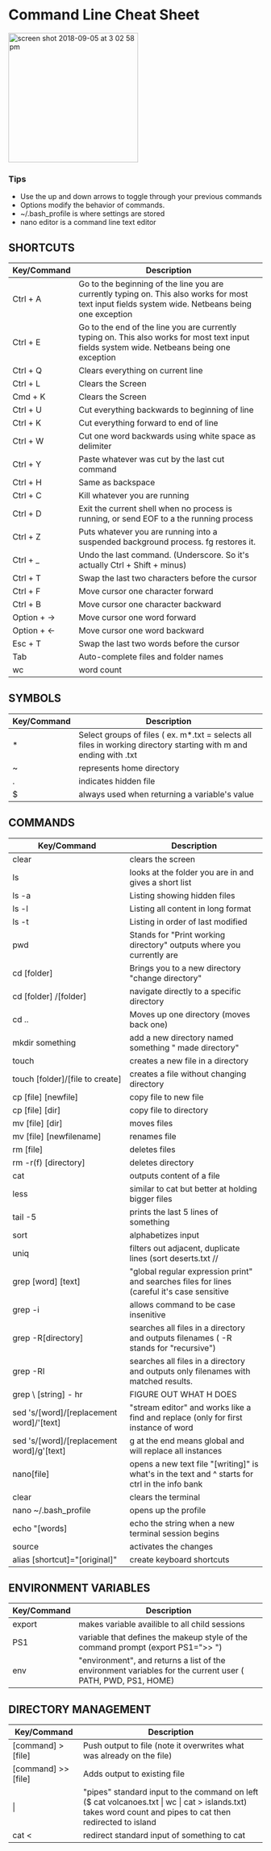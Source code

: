 # Command Line Cheat Sheet

<img width="257" alt="screen shot 2018-09-05 at 3 02 58 pm" src="https://user-images.githubusercontent.com/42748054/45115068-cc531e00-b11c-11e8-92cb-ec22b56b6df0.png">

### Tips
- Use the up and down arrows to toggle through your previous commands
- Options modify the behavior of commands.
- ~/.bash_profile is where settings are stored
- nano editor is a command line text editor


## SHORTCUTS

| Key/Command | Description |
| ----------- | ----------- |
| Ctrl + A   | Go to the beginning of the line you are currently typing on.  This also works for most text input fields system wide.  Netbeans being one exception |
| Ctrl + E   | Go to the end of the line you are currently typing on.  This also works for most text input fields system wide.  Netbeans being one exception |
| Ctrl + Q   | Clears everything on current line |
| Ctrl + L   | Clears the Screen |
| Cmd + K    | Clears the Screen |
| Ctrl + U   | Cut everything backwards to beginning of line |
| Ctrl + K   | Cut everything forward to end of line |
| Ctrl + W   | Cut one word backwards using white space as delimiter |
| Ctrl + Y   | Paste whatever was cut by the last cut command |
| Ctrl + H   | Same as backspace |
| Ctrl + C   | Kill whatever you are running |
| Ctrl + D   | Exit the current shell when no process is running, or send EOF to a the running process |
| Ctrl + Z   | Puts whatever you are running into a suspended background process. fg restores it. |
| Ctrl + _   | Undo the last command. (Underscore.  So it's actually Ctrl + Shift + minus) |
| Ctrl + T   | Swap the last two characters before the cursor |
| Ctrl + F   | Move cursor one character forward |
| Ctrl + B   | Move cursor one character backward |
| Option + →  | Move cursor one word forward |
| Option + ←  | Move cursor one word backward |
| Esc + T  | Swap the last two words before the cursor |
| Tab | Auto-complete files and folder names |
| wc | word count | 


## SYMBOLS

| Key/Command | Description |
| ----------- | ----------- |
| * | Select groups of files ( ex. m*.txt = selects all files in working directory starting with m and ending with .txt |
| ~ | represents home directory | 
| . | indicates hidden file | 
| $ | always used when returning a variable's value | 

## COMMANDS

| Key/Command | Description |
| ----------- | ----------- |
| clear | clears the screen |
| ls | looks at the folder you are in and gives a short list |
| ls -a | Listing showing hidden files |
| ls -l | Listing all content in long format |
| ls -t | Listing in order of last modified|
| pwd | Stands for "Print working directory" outputs where you currently are | 
| cd [folder] | Brings you to a new directory "change directory" | 
| cd [folder] /[folder]  | navigate directly to a specific directory |
| cd .. | Moves up one directory (moves back one) |
| mkdir something | add a new directory named something " made directory" |
| touch | creates a new file in a directory | 
| touch [folder]/[file to create] | creates a file without changing directory |
| cp [file] [newfile] | copy file to new file | 
| cp [file] [dir] |	copy file to directory |
| mv [file] [dir] | moves files |
| mv [file] [newfilename] | renames file |
| rm [file] | deletes files |
| rm -r(f) [directory] | deletes directory |
| cat | outputs content of a file |
| less | similar to cat but better at holding bigger files | 
| tail -5 | prints the last 5 lines of something | 
| sort | alphabetizes input |
| uniq | filters out adjacent, duplicate lines (sort deserts.txt //| uniq) is effect to alphabetize and then filter |
| grep [word] [text] | "global regular expression print" and searches files for lines (careful it's case sensitive | 
| grep -i | allows command to be case insenitive | 
| grep -R[directory] | searches all files in a directory and outputs filenames ( -R  stands for "recursive") |
| grep -Rl | searches all files in a directory and outputs only filenames with matched results. |
| grep \ [string] - hr | FIGURE OUT WHAT H DOES |
| sed 's/[word]/[replacement word]/'[text] | "stream editor" and works like a find and replace (only for first instance of word | 
| sed 's/[word]/[replacement word]/g'[text] | g at the end means global and will replace all instances |
| nano[file] | opens a new text file "[writing]" is what's in the text and ^ starts for ctrl in the info bank |
| clear | clears the terminal | 
| nano ~/.bash_profile | opens up the profile | 
| echo "[words] | echo the string when a new terminal session begins | 
| source | activates the changes |
| alias [shortcut]="[original]" | create keyboard shortcuts | 

## ENVIRONMENT VARIABLES

| Key/Command | Description |
| ----------- | ----------- |
| export | makes variable availible to all child sessions | 
| PS1 | variable that defines the makeup style of the command prompt (export PS1=">> ") | 
| env | "environment", and returns a list of the environment variables for the current user ( PATH, PWD, PS1, HOME) | 

## DIRECTORY MANAGEMENT

| Key/Command | Description |
| ----------- | ----------- |
| [command] > [file]| Push output to file (note it overwrites what was already on the file) |
| [command] >> [file]	| Adds output to existing file |
|  \\| | "pipes" standard input to the command on left ($ cat volcanoes.txt \\| wc \\| cat > islands.txt) takes word count and pipes to cat then redirected to island |
| cat < | redirect standard input of something to cat | 
